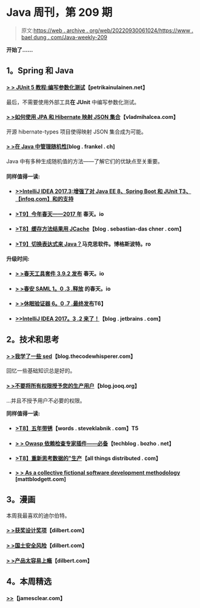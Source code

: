 # Java 周刊，第 209 期

> 原文:[https://web . archive . org/web/20220930061024/https://www . bael dung . com/Java-weekly-209](https://web.archive.org/web/20220930061024/https://www.baeldung.com/java-weekly-209)

**开始了……**

## **1。Spring 和 Java**

#### [**> > JUnit 5 教程:编写参数化测试**](https://web.archive.org/web/20220627181155/https://www.petrikainulainen.net/programming/testing/junit-5-tutorial-writing-parameterized-tests/)【petrikainulainen.net】

最后，不需要使用外部工具**在 JUnit** 中编写参数化测试。

#### [**> >如何使用 JPA 和 Hibernate 映射 JSON 集合**](https://web.archive.org/web/20220627181155/https://vladmihalcea.com/2017/12/27/how-to-map-json-collections-using-jpa-and-hibernate/)【vladmihalcea.com】

开源 hibernate-types 项目使得映射 JSON 集合成为可能。

#### [**> >在 Java 中管理随机性**](https://web.archive.org/web/20220627181155/https://blog.frankel.ch/managing-randomness-java/#gsc.tab=0)[blog . frankel . ch]

Java 中有多种生成随机值的方法——了解它们的优缺点至关重要。

#### **同样值得一读:**

*   #### [**>>IntelliJ IDEA 2017.3:增强了对 Java EE 8、Spring Boot 和 JUnit** T3、【infoq.com】和的支持](https://web.archive.org/web/20220627181155/https://www.infoq.com/news/2017/12/intellij-idea-2017.3)

*   #### [**>T9】今年春天——2017 年**](https://web.archive.org/web/20220627181155/https://spring.io/blog/2017/12/27/this-year-in-spring-2017) 春天。io

*   #### [**>T8】缓存方法结果用 JCache**](https://web.archive.org/web/20220627181155/https://blog.sebastian-daschner.com/entries/caching-method-results-jcache)【blog . sebastian-das chner . com】

*   #### [**>T9】切换表达式来 Java？**](https://web.archive.org/web/20220627181155/https://marxsoftware.blogspot.ro/2017/12/switch-expressions-coming-to-java.html)马克思软件。博格斯波特。ro

**升级时间:**

*   #### [**> >春天工具套件 3.9.2 发布**](https://web.archive.org/web/20220627181155/https://spring.io/blog/2017/12/22/spring-tool-suite-3-9-2-released) 春天。io

*   #### [**> >春安 SAML 1。0 .3 .释放**](https://web.archive.org/web/20220627181155/https://spring.io/blog/2017/12/20/spring-security-saml-1-0-3-release) 的春天。io

*   #### [**> >休眠验证器 6。0 .7 .最终发布**](https://web.archive.org/web/20220627181155/http://in.relation.to/2017/12/20/hibernate-validator-607-final-out/)T6】

*   #### [**>>IntelliJ IDEA 2017。3 .2 来了！**](https://web.archive.org/web/20220627181155/https://blog.jetbrains.com/idea/2017/12/intellij-idea-2017-3-2-is-here/)【blog . jetbrains . com】

## **2。技术和思考**

#### [**> >我学了一些 sed**](https://web.archive.org/web/20220627181155/http://blog.thecodewhisperer.com/permalink/i-learned-some-sed)【blog.thecodewhisperer.com】

回忆一些基础知识总是好的。

#### [**> >不要将所有权限授予您的生产用户**](https://web.archive.org/web/20220627181155/https://blog.jooq.org/2017/12/22/do-not-grant-all-privileges-to-your-production-users/)【blog.jooq.org】

…并且不授予用户不必要的权限。

**同样值得一读:**

*   #### [**>T8】五年带锈**](https://web.archive.org/web/20220627181155/http://words.steveklabnik.com/five-years-with-rust)【words . steveklabnik . com】T5

*   #### [**> > Owasp 依赖检查专家插件——必备**](https://web.archive.org/web/20220627181155/https://techblog.bozho.net/owasp-dependency-check-maven-plugin-must/)【techblog . bozho . net】

*   #### [**>T8】重新思考数据的"生产**](https://web.archive.org/web/20220627181155/http://www.allthingsdistributed.com/2017/12/rethinking-production-of-data.html)【all things distributed . com】

*   #### **[> > As a collective fictional software development methodology](https://web.archive.org/web/20220627181155/http://www.mattblodgett.com/2017/12/software-development-methodologies-as.html)** [mattblodgett.com]

## **3。漫画**

本周我最喜欢的迪尔伯特。

#### **[> >获奖设计奖项](https://web.archive.org/web/20220627181155/http://dilbert.com/strip/2017-12-27)**【dilbert.com】

#### [**> >国土安全风险**](https://web.archive.org/web/20220627181155/http://dilbert.com/strip/2017-12-23)【dilbert.com】

#### **[> >产品太容易上瘾](https://web.archive.org/web/20220627181155/http://dilbert.com/strip/2017-12-16)**【dilbert.com】

## **4。本周精选**

#### **[>>](https://web.archive.org/web/20220627181155/https://jamesclear.com/beginners-guide-deliberate-practice)**【jamesclear.com】